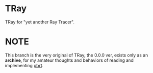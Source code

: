 # TRay

TRay for "yet another Ray Tracer".

# NOTE

This branch is the very original of TRay, the 0.0.0 ver, exists only as an **archive**, for my amateur thoughts and behaviors of reading and implementing [pbrt](https://pbr-book.org/).
